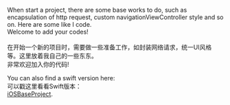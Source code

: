 When start a project, there are some base works to do, such as encapsulation of http request, custom navigationViewController style and so on. Here are some like I code.<br>
Welcome to add your codes!<br>
<br>
在开始一个新的项目时，需要做一些准备工作，如封装网络请求，统一UI风格等。这里放着我自己的一些东东。<br>
非常欢迎加入你的代码!<br>

You can also find a swift version here:<br>
可以戳这里看看Swift版本：<br>
[iOSBaseProject](https://github.com/DingHub/iOSBaseProject).
